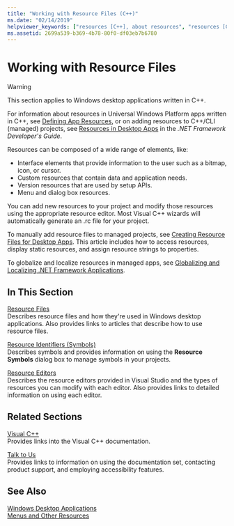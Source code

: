 ```yaml
---
title: "Working with Resource Files (C++)"
ms.date: "02/14/2019"
helpviewer_keywords: ["resources [C++], about resources", "resources [C++], about resource files", "resource files [C++], about resource files"]
ms.assetid: 2699a539-b369-4b78-80f0-df03eb7b6780
---
```

# Working with Resource Files

> [!WARNING]
> This section applies to Windows desktop applications written in C++.
>
> For information about resources in Universal Windows Platform apps written in C++, see [Defining App Resources](/windows/uwp/app-resources/), or on adding resources to C++/CLI (managed) projects, see [Resources in Desktop Apps](/dotnet/framework/resources/index) in the *.NET Framework Developer's Guide*.

Resources can be composed of a wide range of elements, like:

- Interface elements that provide information to the user such as a bitmap, icon, or cursor.
- Custom resources that contain data and application needs.
- Version resources that are used by setup APIs.
- Menu and dialog box resources.

You can add new resources to your project and modify those resources using the appropriate resource editor. Most Visual C++ wizards will automatically generate an .rc file for your project.

To manually add resource files to managed projects, see [Creating Resource Files for Desktop Apps](/dotnet/framework/resources/creating-resource-files-for-desktop-apps). This article includes how to access resources, display static resources, and assign resource strings to properties.

To globalize and localize resources in managed apps, see [Globalizing and Localizing .NET Framework Applications](/dotnet/standard/globalization-localization/index).

## In This Section

[Resource Files](../windows/resource-files-visual-studio.md)<br/>
Describes resource files and how they're used in Windows desktop applications. Also provides links to articles that describe how to use resource files.

[Resource Identifiers (Symbols)](../windows/symbols-resource-identifiers.md)<br/>
Describes symbols and provides information on using the **Resource Symbols** dialog box to manage symbols in your projects.

[Resource Editors](../windows/resource-editors.md)<br/>
Describes the resource editors provided in Visual Studio and the types of resources you can modify with each editor. Also provides links to detailed information on using each editor.

## Related Sections

[Visual C++](../visual-cpp-in-visual-studio.md)<br/>
Provides links into the Visual C++ documentation.

[Talk to Us](/visualstudio/ide/talk-to-us)<br/>
Provides links to information on using the documentation set, contacting product support, and employing accessibility features.

## See Also

[Windows Desktop Applications](../windows/windows-desktop-applications-cpp.md)<br/>
[Menus and Other Resources](https://msdn.microsoft.com/library/windows/desktop/ms632583.aspx)